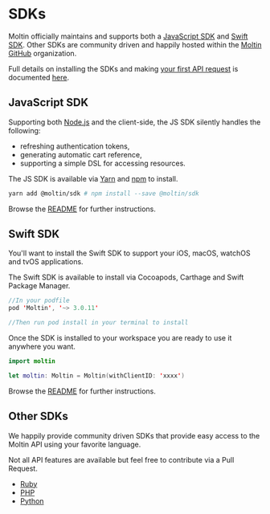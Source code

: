 # SDKs

Moltin officially maintains and supports both a [JavaScript SDK](https://github.com/moltin/js-sdk) and [Swift SDK](https://github.com/moltin/ios-sdk). Other SDKs are community driven and happily hosted within the [Moltin GitHub](https://github.com/moltin) organization.

Full details on installing the SDKs and making [your first API request](../your-first-api-request.md) is documented [here](../your-first-api-request.md#1-install-sdk-recommended).

## JavaScript SDK

Supporting both [Node.js](https://nodejs.org) and the client-side, the JS SDK silently handles the following:

* refreshing authentication tokens,
* generating automatic cart reference,
* supporting a simple DSL for accessing resources.

The JS SDK is available via [Yarn](https://yarnpkg.com/en/package/@moltin/sdk) and [npm](https://www.npmjs.com/package/@moltin/sdk) to install.

```bash
yarn add @moltin/sdk # npm install --save @moltin/sdk
```

Browse the [README](https://github.com/moltin/js-sdk#moltin-javascript-sdk) for further instructions.

## Swift SDK

You'll want to install the Swift SDK to support your iOS, macOS, watchOS and tvOS applications.

The Swift SDK is available to install via Cocoapods, Carthage and Swift Package Manager.

```swift
//In your podfile
pod 'Moltin', '~> 3.0.11'

//Then run pod install in your terminal to install
```

Once the SDK is installed to your workspace you are ready to use it anywhere you want.  

```swift
import moltin

let moltin: Moltin = Moltin(withClientID: 'xxxx')
```

Browse the [README](https://github.com/moltin/ios-sdk#moltin-ios-sdk) for further instructions.

## Other SDKs

We happily provide community driven SDKs that provide easy access to the Moltin API using your favorite language.

Not all API features are available but feel free to contribute via a Pull Request.

* [Ruby](https://github.com/moltin/ruby-sdk)
* [PHP](https://github.com/moltin/php-sdk)
* [Python](https://github.com/moltin/python-sdk)

